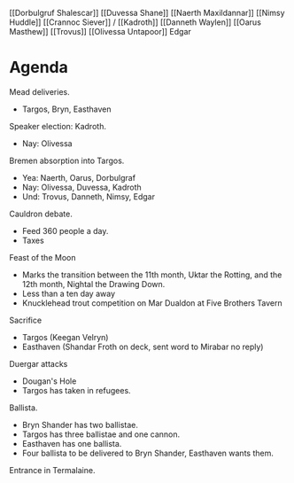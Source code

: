

[[Dorbulgruf Shalescar]]
[[Duvessa Shane]]
[[Naerth Maxildannar]]
[[Nimsy Huddle]]
[[Crannoc Siever]] / [[Kadroth]]
[[Danneth Waylen]]
[[Oarus Masthew]]
[[Trovus]]
[[Olivessa Untapoor]]
Edgar

# Agenda


Mead deliveries.
- Targos, Bryn, Easthaven

Speaker election: Kadroth.
- Nay: Olivessa

Bremen absorption into Targos.
- Yea: Naerth, Oarus, Dorbulgraf
- Nay: Olivessa, Duvessa, Kadroth
- Und: Trovus, Danneth, Nimsy, Edgar



Cauldron debate.
- Feed 360 people a day.
- Taxes

Feast of the Moon
- Marks the transition between the 11th month, Uktar the Rotting, and the 12th month, Nightal the Drawing Down.
- Less than a ten day away
- Knucklehead trout competition on Mar Dualdon at Five Brothers Tavern

Sacrifice
- Targos (Keegan Velryn)
- Easthaven (Shandar Froth on deck, sent word to Mirabar no reply)

Duergar attacks
- Dougan's Hole
- Targos has taken in refugees.

Ballista.
- Bryn Shander has two ballistae.
- Targos has three ballistae and one cannon.
- Easthaven has one ballista.
- Four ballista to be delivered to Bryn Shander, Easthaven wants them.

Entrance in Termalaine.